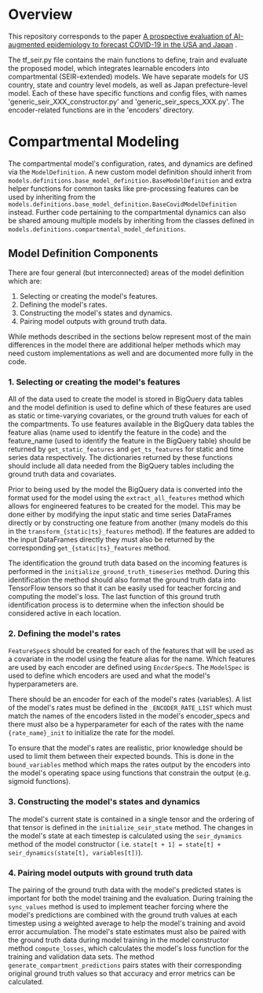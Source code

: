 # Overview

This repository corresponds to the
paper [A prospective evaluation of AI-augmented epidemiology to forecast COVID-19 in the USA and Japan](https://www.researchsquare.com/article/rs-312419/v1)
.

The tf_seir.py file contains the main functions to define, train and evaluate
the proposed model, which integrates learnable encoders into compartmental
(SEIR-extended) models. We have separate models for US country, state and
country level models, as well as Japan prefecture-level model. Each of these
have specific functions and config files, with names
'generic_seir_XXX_constructor.py' and 'generic_seir_specs_XXX.py'. The
encoder-related functions are in the 'encoders' directory.

# Compartmental Modeling

The compartmental model's configuration, rates, and dynamics are defined via the
`ModelDefinition`. A new custom model definition should inherit from
`models.definitions.base_model_definition.BaseModelDefinition` and extra helper
functions for common tasks like pre-processing features can be used by
inheriting from the
`models.definitions.base_model_definition.BaseCovidModelDefinition` instead.
Further code pertaining to the compartmental dynamics can also be shared amoung
multiple models by inheriting from the classes defined in
`models.definitions.compartmental_model_definitions`.

## Model Definition Components

There are four general (but interconnected) areas of the model definition which
are:

1. Selecting or creating the model's features.
2. Defining the model's rates.
3. Constructing the model's states and dynamics.
4. Pairing model outputs with ground truth data.

While methods described in the sections below represent most of the main
differences in the model there are additional helper methods which may need
custom implementations as well and are documented more fully in the code.

### 1. Selecting or creating the model's features

All of the data used to create the model is stored in BigQuery data tables and
the model definition is used to define which of these features are used as
static or time-varying covariates, or the ground truth values for each of the
compartments. To use features available in the BigQuery data tables the feature
alias (name used to identify the feature in the code) and the feature_name (used
to identify the feature in the BigQuery table) should be returned
by `get_static_features`
and `get_ts_features` for static and time series data respectively. The
dictionaries returned by these functions should include all data needed from the
BigQuery tables including the ground truth data and covariates.

Prior to being used by the model the BigQuery data is converted into the format
used for the model using the `extract_all_features` method which allows for
engineered features to be created for the model. This may be done either by
modifying the input static and time series DataFrames directly or by
constructing one feature from another (many models do this in the
`transform_{static|ts}_features` method). If the features are added to the input
DataFrames directly they must also be returned by the corresponding
`get_{static|ts}_features` method.

The identification the ground truth data based on the incoming features is
performed in the `initialize_ground_truth_timeseries` method. During this
identification the method should also format the ground truth data into
TensorFlow tensors so that it can be easily used for teacher forcing and
computing the model's loss. The last function of this ground truth
identification process is to determine when the infection should be considered
active in each location.

### 2. Defining the model's rates

`FeatureSpec`s should be created for each of the features that will be used as a
covariate in the model using the feature alias for the name. Which features are
used by each encoder are defined using `EncderSpec`s. The `ModelSpec` is used to
define which encoders are used and what the model's hyperparameters are.

There should be an encoder for each of the model's rates (variables). A list of
the model's rates must be defined in the `_ENCODER_RATE_LIST` which must match
the names of the encoders listed in the model's encoder_specs and there must
also be a hyperparameter for each of the rates with the name `{rate_name}_init`
to initialize the rate for the model.

To ensure that the model's rates are realistic, prior knowledge should be used
to limit them between their expected bounds. This is done in
the `bound_variables`
method which maps the rates output by the encoders into the model's operating
space using functions that constrain the output (e.g. sigmoid functions).

### 3. Constructing the model's states and dynamics

The model's current state is contained in a single tensor and the ordering of
that tensor is defined in the `initialize_seir_state` method. The changes in the
model's state at each timestep is calculated using the `seir_dynamics` method of
the model constructor (
i.e. `state[t + 1] = state[t] + seir_dynamics(state[t], variables[t])`).

### 4. Pairing model outputs with ground truth data

The pairing of the ground truth data with the model's predicted states is
important for both the model training and the evaluation. During training the
`sync_values` method is used to implement teacher forcing where the model's
predictions are combined with the ground truth values at each timestep using a
weighted average to help the model's training and avoid error accumulation. The
model's state estimates must also be paired with the ground truth data during
model training in the model constructor method `compute_losses`, which
calculates the model's loss function for the training and validation data sets.
The method `generate_compartment_predictions` pairs states with their
corresponding original ground truth values so that accuracy and error metrics
can be calculated.
